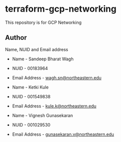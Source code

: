 # terraform-gcp-networking
This repository is for GCP Networking

## Author
Name, NUID and Email address

- Name - Sandeep Bharat Wagh
- NUID - 00183964
- Email Address - wagh.sn@northeastern.edu

- Name - Ketki Kule
- NUID - 001549838
- Email Address - kule.k@northeastern.edu

- Name - Vignesh Gunasekaran
- NUID - 001029530
- Email Address - gunasekaran.v@northeastern.edu
